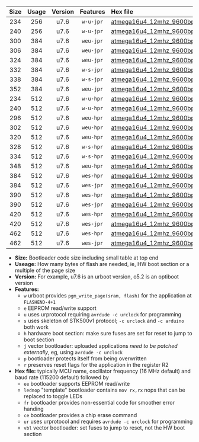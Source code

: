 |Size|Usage|Version|Features|Hex file|
|:-:|:-:|:-:|:-:|:--|
|234|256|u7.6|`w-u-jpr`|[atmega16u4_12mhz_9600bps_ur_vbl.hex](https://raw.githubusercontent.com/stefanrueger/urboot/main/bootloaders/atmega16u4/fcpu_12mhz/9600_bps/atmega16u4_12mhz_9600bps_ur_vbl.hex)|
|240|256|u7.6|`w-u-jpr`|[atmega16u4_12mhz_9600bps_lednop_ur_vbl.hex](https://raw.githubusercontent.com/stefanrueger/urboot/main/bootloaders/atmega16u4/fcpu_12mhz/9600_bps/atmega16u4_12mhz_9600bps_lednop_ur_vbl.hex)|
|300|384|u7.6|`weu-jpr`|[atmega16u4_12mhz_9600bps_ee_ur_vbl.hex](https://raw.githubusercontent.com/stefanrueger/urboot/main/bootloaders/atmega16u4/fcpu_12mhz/9600_bps/atmega16u4_12mhz_9600bps_ee_ur_vbl.hex)|
|306|384|u7.6|`weu-jpr`|[atmega16u4_12mhz_9600bps_ee_lednop_ur_vbl.hex](https://raw.githubusercontent.com/stefanrueger/urboot/main/bootloaders/atmega16u4/fcpu_12mhz/9600_bps/atmega16u4_12mhz_9600bps_ee_lednop_ur_vbl.hex)|
|324|384|u7.6|`weu-jpr`|[atmega16u4_12mhz_9600bps_ee_lednop_fr_ur_vbl.hex](https://raw.githubusercontent.com/stefanrueger/urboot/main/bootloaders/atmega16u4/fcpu_12mhz/9600_bps/atmega16u4_12mhz_9600bps_ee_lednop_fr_ur_vbl.hex)|
|332|384|u7.6|`w-s-jpr`|[atmega16u4_12mhz_9600bps_vbl.hex](https://raw.githubusercontent.com/stefanrueger/urboot/main/bootloaders/atmega16u4/fcpu_12mhz/9600_bps/atmega16u4_12mhz_9600bps_vbl.hex)|
|338|384|u7.6|`w-s-jpr`|[atmega16u4_12mhz_9600bps_lednop_vbl.hex](https://raw.githubusercontent.com/stefanrueger/urboot/main/bootloaders/atmega16u4/fcpu_12mhz/9600_bps/atmega16u4_12mhz_9600bps_lednop_vbl.hex)|
|352|384|u7.6|`weu-jpr`|[atmega16u4_12mhz_9600bps_ee_lednop_fr_ce_ur_vbl.hex](https://raw.githubusercontent.com/stefanrueger/urboot/main/bootloaders/atmega16u4/fcpu_12mhz/9600_bps/atmega16u4_12mhz_9600bps_ee_lednop_fr_ce_ur_vbl.hex)|
|234|512|u7.6|`w-u-hpr`|[atmega16u4_12mhz_9600bps_ur.hex](https://raw.githubusercontent.com/stefanrueger/urboot/main/bootloaders/atmega16u4/fcpu_12mhz/9600_bps/atmega16u4_12mhz_9600bps_ur.hex)|
|240|512|u7.6|`w-u-hpr`|[atmega16u4_12mhz_9600bps_lednop_ur.hex](https://raw.githubusercontent.com/stefanrueger/urboot/main/bootloaders/atmega16u4/fcpu_12mhz/9600_bps/atmega16u4_12mhz_9600bps_lednop_ur.hex)|
|296|512|u7.6|`weu-hpr`|[atmega16u4_12mhz_9600bps_ee_ur.hex](https://raw.githubusercontent.com/stefanrueger/urboot/main/bootloaders/atmega16u4/fcpu_12mhz/9600_bps/atmega16u4_12mhz_9600bps_ee_ur.hex)|
|302|512|u7.6|`weu-hpr`|[atmega16u4_12mhz_9600bps_ee_lednop_ur.hex](https://raw.githubusercontent.com/stefanrueger/urboot/main/bootloaders/atmega16u4/fcpu_12mhz/9600_bps/atmega16u4_12mhz_9600bps_ee_lednop_ur.hex)|
|320|512|u7.6|`weu-hpr`|[atmega16u4_12mhz_9600bps_ee_lednop_fr_ur.hex](https://raw.githubusercontent.com/stefanrueger/urboot/main/bootloaders/atmega16u4/fcpu_12mhz/9600_bps/atmega16u4_12mhz_9600bps_ee_lednop_fr_ur.hex)|
|328|512|u7.6|`w-s-hpr`|[atmega16u4_12mhz_9600bps.hex](https://raw.githubusercontent.com/stefanrueger/urboot/main/bootloaders/atmega16u4/fcpu_12mhz/9600_bps/atmega16u4_12mhz_9600bps.hex)|
|334|512|u7.6|`w-s-hpr`|[atmega16u4_12mhz_9600bps_lednop.hex](https://raw.githubusercontent.com/stefanrueger/urboot/main/bootloaders/atmega16u4/fcpu_12mhz/9600_bps/atmega16u4_12mhz_9600bps_lednop.hex)|
|348|512|u7.6|`weu-hpr`|[atmega16u4_12mhz_9600bps_ee_lednop_fr_ce_ur.hex](https://raw.githubusercontent.com/stefanrueger/urboot/main/bootloaders/atmega16u4/fcpu_12mhz/9600_bps/atmega16u4_12mhz_9600bps_ee_lednop_fr_ce_ur.hex)|
|384|512|u7.6|`wes-hpr`|[atmega16u4_12mhz_9600bps_ee.hex](https://raw.githubusercontent.com/stefanrueger/urboot/main/bootloaders/atmega16u4/fcpu_12mhz/9600_bps/atmega16u4_12mhz_9600bps_ee.hex)|
|384|512|u7.6|`wes-jpr`|[atmega16u4_12mhz_9600bps_ee_vbl.hex](https://raw.githubusercontent.com/stefanrueger/urboot/main/bootloaders/atmega16u4/fcpu_12mhz/9600_bps/atmega16u4_12mhz_9600bps_ee_vbl.hex)|
|390|512|u7.6|`wes-hpr`|[atmega16u4_12mhz_9600bps_ee_lednop.hex](https://raw.githubusercontent.com/stefanrueger/urboot/main/bootloaders/atmega16u4/fcpu_12mhz/9600_bps/atmega16u4_12mhz_9600bps_ee_lednop.hex)|
|390|512|u7.6|`wes-jpr`|[atmega16u4_12mhz_9600bps_ee_lednop_vbl.hex](https://raw.githubusercontent.com/stefanrueger/urboot/main/bootloaders/atmega16u4/fcpu_12mhz/9600_bps/atmega16u4_12mhz_9600bps_ee_lednop_vbl.hex)|
|420|512|u7.6|`wes-hpr`|[atmega16u4_12mhz_9600bps_ee_lednop_fr.hex](https://raw.githubusercontent.com/stefanrueger/urboot/main/bootloaders/atmega16u4/fcpu_12mhz/9600_bps/atmega16u4_12mhz_9600bps_ee_lednop_fr.hex)|
|420|512|u7.6|`wes-jpr`|[atmega16u4_12mhz_9600bps_ee_lednop_fr_vbl.hex](https://raw.githubusercontent.com/stefanrueger/urboot/main/bootloaders/atmega16u4/fcpu_12mhz/9600_bps/atmega16u4_12mhz_9600bps_ee_lednop_fr_vbl.hex)|
|462|512|u7.6|`wes-hpr`|[atmega16u4_12mhz_9600bps_ee_lednop_fr_ce.hex](https://raw.githubusercontent.com/stefanrueger/urboot/main/bootloaders/atmega16u4/fcpu_12mhz/9600_bps/atmega16u4_12mhz_9600bps_ee_lednop_fr_ce.hex)|
|462|512|u7.6|`wes-jpr`|[atmega16u4_12mhz_9600bps_ee_lednop_fr_ce_vbl.hex](https://raw.githubusercontent.com/stefanrueger/urboot/main/bootloaders/atmega16u4/fcpu_12mhz/9600_bps/atmega16u4_12mhz_9600bps_ee_lednop_fr_ce_vbl.hex)|

- **Size:** Bootloader code size including small table at top end
- **Useage:** How many bytes of flash are needed, ie, HW boot section or a multiple of the page size
- **Version:** For example, u7.6 is an urboot version, o5.2 is an optiboot version
- **Features:**
  + `w` urboot provides `pgm_write_page(sram, flash)` for the application at `FLASHEND-4+1`
  + `e` EEPROM read/write support
  + `u` uses urprotocol requiring `avrdude -c urclock` for programming
  + `s` uses skeleton of STK500v1 protocol; `-c urclock` and `-c arduino` both work
  + `h` hardware boot section: make sure fuses are set for reset to jump to boot section
  + `j` vector bootloader: uploaded applications *need to be patched externally*, eg, using `avrdude -c urclock`
  + `p` bootloader protects itself from being overwritten
  + `r` preserves reset flags for the application in the register R2
- **Hex file:** typically MCU name, oscillator frequency (16 MHz default) and baud rate (115200 default) followed by
  + `ee` bootloader supports EEPROM read/write
  + `lednop` "template" bootloader contains `mov rx,rx` nops that can be replaced to toggle LEDs
  + `fr` bootloader provides non-essential code for smoother error handing
  + `ce` bootloader provides a chip erase command
  + `ur` uses urprotocol and requires `avrdude -c urclock` for programming
  + `vbl` vector bootloader: set fuses to jump to reset, not the HW boot section
